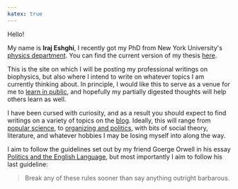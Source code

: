 ```yaml
---
katex: true
---
```


Hello! 

My name is **Iraj Eshghi**, I recently got my PhD from New York University's [physics department](https://as.nyu.edu/departments/physics.html). You can find the current version of my thesis [here](/thesis/thesis.pdf).

This is the site on which I will be posting my professional writings on biophysics, but also where I intend to write on whatever topics I am currently thinking about. 
In principle, I would like this to serve as a venue for me to [learn in public](https://notes.nicolevanderhoeven.com/Learning+in+public), and hopefully my partially digested thoughts will help others learn as well.

I have been cursed with curiosity, and as a result you should expect to find writings on a variety of topics on the [blog](/post). Ideally, this will range from [popular science](https://softbites.org/author/ieshghi/), to [organizing and politics](https://magazine.scienceforthepeople.org/labor-special-issue/power-struggles/), with bits of social theory, literature, and whatever hobbies I may be losing myself into along the way.

I aim to follow the guidelines set out by my friend Goerge Orwell in his essay [Politics and the English Language](https://faculty.washington.edu/rsoder/EDLPS579/HonorsOrwellPoliticsEnglishLanguage.pdf), but most importantly I aim to follow his last guideline:
> Break any of these rules sooner than say anything outright barbarous.
